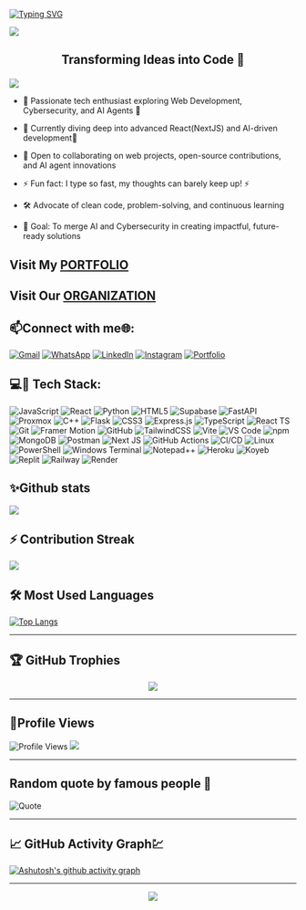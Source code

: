[![Typing SVG](https://readme-typing-svg.herokuapp.com?font=Fira+Code&weight=600&size=25&duration=4000&pause=10&center=true&vCenter=true&width=435&lines=Hello!+Am+Arnold;A+software+Developer;API+Architect;Welcome+to+my+profile;Ready+for+collaboration)](https://git.io/typing-svg)

  <a><img src='https://i.imgur.com/LyHic3i.gif'/></a>
  ## <p align="center"> Transforming Ideas into Code 👑</p>
  <a><img src='https://i.imgur.com/LyHic3i.gif'/></a>

- 👀 Passionate tech enthusiast exploring Web Development, Cybersecurity, and AI Agents 🚀

- 🌱 Currently diving deep into advanced React(NextJS) and AI-driven development🤖

- 💞️ Open to collaborating on web projects, open-source contributions, and AI agent innovations

- ⚡ Fun fact: I type so fast, my thoughts can barely keep up! ⚡

- 🛠️ Advocate of clean code, problem-solving, and continuous learning

- 🎯 Goal: To merge AI and Cybersecurity in creating impactful, future-ready solutions


 
## <div>  Visit My <a href="https://stack-by-arnold.vercel.app/"> PORTFOLIO </a> </div>
## <div>  Visit Our <a  href="https://we-re-arnold-official.vercel.app/"> ORGANIZATION </a> </div>





<!---
nianod/nianod is a ✨ special ✨ repository because its `README.md` (this file) appears on your GitHub profile.
You can click the Preview link to take a look at your changes.
--->
 ## 📫Connect with me🌐:
[![Gmail](https://img.shields.io/badge/Gmail-D14836?style=for-the-badge&logo=gmail&logoColor=white)](mailto:arnoldkk422@gmail.com)
[![WhatsApp](https://img.shields.io/badge/WhatsApp-25D366?style=for-the-badge&logo=whatsapp&logoColor=white)](https://wa.link/ft2zsu)
[![LinkedIn](https://img.shields.io/badge/LinkedIn-0A66C2?style=for-the-badge&logo=linkedin&logoColor=white)](www.linkedin.com/in/arnold-wanza-b51654330)
[![Instagram](https://img.shields.io/badge/Instagram-%23E4405F.svg?style=for-the-badge&logo=instagram&logoColor=white)](https://www.instagram.com/ar_nold._/)
[![Portfolio](https://img.shields.io/badge/Portfolio-000000?style=for-the-badge&logo=About.me&logoColor=white)](https://stack-by-arnold.vercel.app/)



## 💻🧷 Tech Stack:
![JavaScript](https://img.shields.io/badge/JavaScript-F7DF1E?style=for-the-badge&logo=javascript&logoColor=black)
![React](https://img.shields.io/badge/React-20232A?style=for-the-badge&logo=react&logoColor=61DAFB)
![Python](https://img.shields.io/badge/Python-3776AB?style=for-the-badge&logo=python&logoColor=white)
![HTML5](https://img.shields.io/badge/HTML5-E34F26?style=for-the-badge&logo=html5&logoColor=white)
![Supabase](https://img.shields.io/badge/Supabase-3FCF8E?style=for-the-badge&logo=supabase&logoColor=white)
![FastAPI](https://img.shields.io/badge/FastAPI-005571?style=for-the-badge&logo=fastapi&logoColor=white)
![Proxmox](https://img.shields.io/badge/Proxmox-E57000?style=for-the-badge&logo=proxmox&logoColor=white)
![C++](https://img.shields.io/badge/C++-00599C?style=for-the-badge&logo=cplusplus&logoColor=white)
![Flask](https://img.shields.io/badge/Flask-000000?style=for-the-badge&logo=flask&logoColor=white)
![CSS3](https://img.shields.io/badge/CSS3-1572B6?style=for-the-badge&logo=css3&logoColor=white)
![Express.js](https://img.shields.io/badge/Express.js-000000?style=for-the-badge&logo=express&logoColor=white)
![TypeScript](https://img.shields.io/badge/TypeScript-3178C6?style=for-the-badge&logo=typescript&logoColor=white)
![React TS](https://img.shields.io/badge/React_TS-3178C6?style=for-the-badge&logo=react&logoColor=white)
![Git](https://img.shields.io/badge/Git-F05032?style=for-the-badge&logo=git&logoColor=white)
![Framer Motion](https://img.shields.io/badge/Framer%20Motion-0055FF?style=for-the-badge&logo=framer&logoColor=white)
![GitHub](https://img.shields.io/badge/GitHub-181717?style=for-the-badge&logo=github&logoColor=white)
![TailwindCSS](https://img.shields.io/badge/TailwindCSS-%2338B2AC?style=for-the-badge&logo=tailwind-css&logoColor=white)
![Vite](https://img.shields.io/badge/Vite-646CFF?style=for-the-badge&logo=vite&logoColor=white)
![VS Code](https://img.shields.io/badge/VS%20Code-007ACC?style=for-the-badge&logo=visual-studio-code&logoColor=white)
![npm](https://img.shields.io/badge/npm-CB3837?style=for-the-badge&logo=npm&logoColor=white)
![MongoDB](https://img.shields.io/badge/MongoDB-47A248?style=for-the-badge&logo=mongodb&logoColor=white)
![Postman](https://img.shields.io/badge/Postman-FF6C37?style=for-the-badge&logo=postman&logoColor=white)
![Next JS](https://img.shields.io/badge/Next.js-000000?style=for-the-badge&logo=nextdotjs&logoColor=white)
![GitHub Actions](https://img.shields.io/badge/GitHub%20Actions-2088FF?style=for-the-badge&logo=githubactions&logoColor=white)
![CI/CD](https://img.shields.io/badge/CI%2FCD-0A66C2?style=for-the-badge&logo=azuredevops&logoColor=white)
![Linux](https://img.shields.io/badge/Linux-FCC624?style=for-the-badge&logo=linux&logoColor=black)
![PowerShell](https://img.shields.io/badge/PowerShell-5391FE?style=for-the-badge&logo=powershell&logoColor=white)
![Windows Terminal](https://img.shields.io/badge/Windows%20Terminal-4D4D4D?style=for-the-badge&logo=windows-terminal&logoColor=white)
 ![Notepad++](https://img.shields.io/badge/Notepad++-90E59A?style=for-the-badge&logo=notepad++&logoColor=black)
![Heroku](https://img.shields.io/badge/Heroku-430098?style=for-the-badge&logo=heroku&logoColor=white)
![Koyeb](https://img.shields.io/badge/Koyeb-131313?style=for-the-badge&logo=koyeb&logoColor=white)
![Replit](https://img.shields.io/badge/Replit-F26207?style=for-the-badge&logo=replit&logoColor=white)
![Railway](https://img.shields.io/badge/Railway-000000?style=for-the-badge&logo=railway&logoColor=white)
![Render](https://img.shields.io/badge/Render-46E3B7?style=for-the-badge&logo=render&logoColor=black)

## ✨Github stats
<p><a href="https://github.com/nianod"><img src="https://github-readme-stats.vercel.app/api?username=nianod&show_icons=true&theme=radical"></a></p>


## ⚡ Contribution Streak  
![](https://nirzak-streak-stats.vercel.app/?user=nianod&theme=radical&hide_border=false)<br/>


## 🛠️ Most Used Languages
[![Top Langs](https://github-readme-stats.vercel.app/api/top-langs/?username=nianod&layout=donut-vertical&langs_count=8&bg_color=000&border_color=fff&title_color=fcc419&text_color=fff)](https://github.com/nianod/github-readme-stats)

---

## 🏆 GitHub Trophies
<p align="center">
  <img src="https://github-profile-trophy.vercel.app/?username=nianod&theme=radical&no-bg=true&no-frame=true" />
</p>

---
## 👀Profile Views
![Profile Views](https://komarev.com/ghpvc/?username=lewiii254&color=blue&style=flat)
<a href="https://www.github.com/lewiii254" target="_blank" rel="noreferrer"><img
src="https://img.shields.io/github/followers/lewiii254?logo=github&style=for-the-badge&color=0891b2&labelColor=1c1917" /></a>

---

  ## Random quote by famous people 🧠
![Quote](https://quotes-github-readme.vercel.app/api?type=horizontal&theme=tokyonight)

---
## 📈 GitHub Activity Graph💹  
[![Ashutosh's github activity graph](https://github-readme-activity-graph.vercel.app/graph?username=nianod&theme=react-dark)](https://github.com/ashutosh00710/github-readme-activity-graph)

---


<p align="center">
     <img src="https://capsule-render.vercel.app/api?type=waving&color=gradient&height=100&section=footer"/>
</p>




